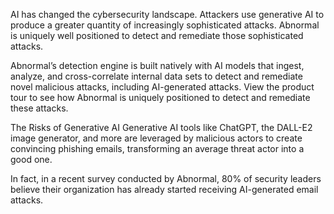 AI has changed the cybersecurity landscape. Attackers use generative AI to produce a greater quantity of increasingly sophisticated attacks. Abnormal is uniquely well positioned to detect and remediate those sophisticated attacks.

Abnormal’s detection engine is built natively with AI models that ingest, analyze, and cross-correlate internal data sets to detect and remediate novel malicious attacks, including AI-generated attacks. View the product tour to see how Abnormal is uniquely positioned to detect and remediate these attacks.

The Risks of Generative AI
Generative AI tools like ChatGPT, the DALL-E2 image generator, and more are leveraged by malicious actors to create convincing phishing emails, transforming an average threat actor into a good one.

In fact, in a recent survey conducted by Abnormal, 80% of security leaders believe their organization has already started receiving AI-generated email attacks.

